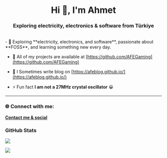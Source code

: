 <h1 align="center">Hi 👋, I'm Ahmet</h1>

<h3 align="center">Exploring electricity, electronics & software from Türkiye</h3>
<br>
- 🌱  Exploring **electricity, electronics, and software**, passionate about **FOSS**, and learning something new every day.
  
- 💾 All of my projects are available at [https://github.com/AFEGaming](https://github.com/AFEGaming)
  
- 📝 I Sometimes write blog on [https://afeblog.github.io/](https://afeblog.github.io/)

- ⚡ Fun fact **I am not a 27MHz crystal oscillator** 😀

---
<h3 align="left"> 🌐 Connect with me:</h3>

**[Contact me & social](https://afegaming.github.io/iletisim/)**

<h3 align="left">GitHub Stats</h3>

![](https://github-readme-stats.vercel.app/api/top-langs/?username=AFEGaming&theme=tokyonight&hide_border=false&include_all_commits=true&count_private=true&layout=compact)

![](https://github-readme-stats.vercel.app/api?username=AFEGaming&show_icons=true&theme=tokyonight)
